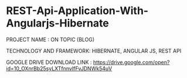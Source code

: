 # REST-Api-Application-With-Angularjs-Hibernate
PROJECT NAME : ON TOPIC (BLOG)

TECHNOLOGY AND FRAMEWORK: HIBERNATE, ANGULAR JS, REST API

GOOGLE DRIVE DOWNLOAD LINK : https://drive.google.com/open?id=10_OXnrBb25syLXTfnnvIfFvJDNWk54uV
